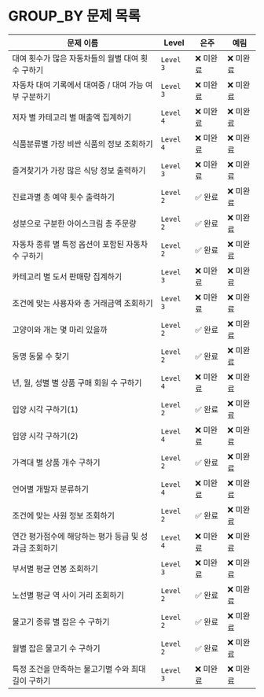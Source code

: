 # GROUP_BY 문제 목록


| **문제 이름**                                             | **Level**  | **은주**    | **예림**    |
|-----------------------------------------------------------|------------|-------------|-------------|
| 대여 횟수가 많은 자동차들의 월별 대여 횟수 구하기         | `Level 3`  | ❌ 미완료   | ❌ 미완료   |
| 자동차 대여 기록에서 대여중 / 대여 가능 여부 구분하기     | `Level 3`  | ❌ 미완료   | ❌ 미완료   |
| 저자 별 카테고리 별 매출액 집계하기                      | `Level 4`  | ❌ 미완료   | ❌ 미완료   |
| 식품분류별 가장 비싼 식품의 정보 조회하기                | `Level 4`  | ❌ 미완료   | ❌ 미완료   |
| 즐겨찾기가 가장 많은 식당 정보 출력하기                  | `Level 3`  | ❌ 미완료   | ❌ 미완료   |
| 진료과별 총 예약 횟수 출력하기                           | `Level 2`  | ✅ 완료   | ❌ 미완료   |
| 성분으로 구분한 아이스크림 총 주문량                     | `Level 2`  | ✅ 완료   | ❌ 미완료   |
| 자동차 종류 별 특정 옵션이 포함된 자동차 수 구하기       | `Level 2`  | ✅ 완료   | ❌ 미완료   |
| 카테고리 별 도서 판매량 집계하기                         | `Level 3`  | ❌ 미완료   | ❌ 미완료   |
| 조건에 맞는 사용자와 총 거래금액 조회하기                | `Level 3`  | ❌ 미완료   | ❌ 미완료   |
| 고양이와 개는 몇 마리 있을까                             | `Level 2`  | ✅ 완료   | ❌ 미완료   |
| 동명 동물 수 찾기                                         | `Level 2`  | ✅ 완료   | ❌ 미완료   |
| 년, 월, 성별 별 상품 구매 회원 수 구하기                 | `Level 4`  | ❌ 미완료   | ❌ 미완료   |
| 입양 시각 구하기(1)                                       | `Level 2`  | ✅ 완료   | ❌ 미완료   |
| 입양 시각 구하기(2)                                       | `Level 4`  | ❌ 미완료   | ❌ 미완료   |
| 가격대 별 상품 개수 구하기                               | `Level 2`  | ✅ 완료   | ❌ 미완료   |
| 언어별 개발자 분류하기                                   | `Level 4`  | ❌ 미완료   | ❌ 미완료   |
| 조건에 맞는 사원 정보 조회하기                           | `Level 2`  | ✅ 완료   | ❌ 미완료   |
| 연간 평가점수에 해당하는 평가 등급 및 성과금 조회하기     | `Level 4`  | ❌ 미완료   | ❌ 미완료   |
| 부서별 평균 연봉 조회하기                                | `Level 3`  | ❌ 미완료   | ❌ 미완료   |
| 노선별 평균 역 사이 거리 조회하기                        | `Level 2`  | ✅ 완료   | ❌ 미완료   |
| 물고기 종류 별 잡은 수 구하기                            | `Level 2`  | ✅ 완료   | ❌ 미완료   |
| 월별 잡은 물고기 수 구하기                               | `Level 2`  | ✅ 완료   | ❌ 미완료   |
| 특정 조건을 만족하는 물고기별 수와 최대 길이 구하기       | `Level 3`  | ❌ 미완료   | ❌ 미완료   |
